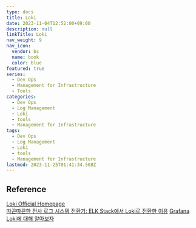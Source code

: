 ```yaml
---
type: docs
title: Loki
date: 2023-11-04T12:52:00+09:00
description: null
linkTitle: Loki
nav_weight: 9
nav_icon:
  vendor: bs
  name: book
  color: blue
featured: true
series:
  - Dev Ops
  - Management for Infrastructure
  - Tools
categories:
  - Dev Ops
  - Log Management
  - Loki
  - tools
  - Management for Infrastructure
tags:
  - Dev Ops
  - Log Management
  - Loki
  - tools
  - Management for Infrastructure
lastmod: 2023-11-25T01:41:34.508Z
---
```


## Reference

[Loki Official Homepage](https://grafana.com/oss/loki/)  
[따끈따끈한 전사 로그 시스템 전환기: ELK Stack에서 Loki로 전환한 이유](https://techblog.woowahan.com/14505/)
[Grafana Loki에 대해 알아보자](https://devocean.sk.com/search/techBoardDetail.do?ID=163964&boardType=)
